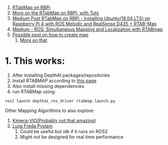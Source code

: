 
1. [RTabMap on RBPi](https://github.com/introlab/rtabmap/wiki/installation#issues) 
2. [More on the RTabMap on RBPi, with Tuts](https://github.com/introlab/rtabmap/wiki/Tutorials) 
3. [Medium Post RTabMap on RBPi - Installing Ubuntu(18.04 LTS) on Raspberry Pi 4 with ROS Melodic and RealSense D435 + RTAB-Map](https://shalutharajapakshe.medium.com/installing-ubuntu-18-04-lts-on-raspberry-pi-4-with-ros-melodic-and-realsense-d435-rtab-map-563fcc725520) 
4. [Medium - ROS: Simultaneous Mapping and Localization with RTABmap](https://admantium.medium.com/ros-simultaneous-mapping-and-localization-with-rtabmap-e527e6a6716) 
5. [Possible post on how to create map](https://wiki.ros.org/navigation/Tutorials/RobotSetup) 
	1. [More on that](https://wiki.ros.org/slam_gmapping/Tutorials/MappingFromLoggedData) 


# 1. This works:
1. After installing DepthAI packages/repositories
2. Install RTABMAP according to [this page](https://docs.luxonis.com/software/ros/depthai-ros/driver/)
3. Also install missing dependencies
4. run RTABMap using:
```Shell
ros2 launch depthai_ros_driver rtabmap.launch.py
```



Other Mapping Algorithms to also explore:
1. [Kimera-VIO(Probably not that amazing)](https://github.com/MIT-SPARK/Kimera-VIO) 
2. [Luigi Freda Pyslam](https://github.com/luigifreda/pyslam) 
	1. Could be useful but idk if it runs on ROS2
	2. Might not be designed for real time performance
